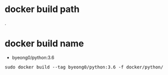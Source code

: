# docker build path
.

# docker build name
- byeong0/python:3.6
<pre>
sudo docker build --tag byeong0/python:3.6 -f docker/python/3.6/Dockerfile .
</pre>